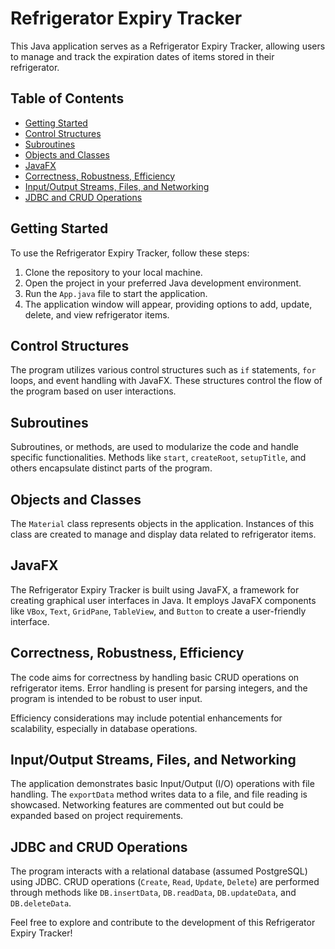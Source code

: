 # Refrigerator Expiry Tracker

This Java application serves as a Refrigerator Expiry Tracker, allowing users to manage and track the expiration dates of items stored in their refrigerator.

## Table of Contents

- [Getting Started](#getting-started)
- [Control Structures](#control-structures)
- [Subroutines](#subroutines)
- [Objects and Classes](#objects-and-classes)
- [JavaFX](#javafx)
- [Correctness, Robustness, Efficiency](#correctness-robustness-efficiency)
- [Input/Output Streams, Files, and Networking](#inputoutput-streams-files-and-networking)
- [JDBC and CRUD Operations](#jdbc-and-crud-operations)

## Getting Started

To use the Refrigerator Expiry Tracker, follow these steps:

1. Clone the repository to your local machine.
2. Open the project in your preferred Java development environment.
3. Run the `App.java` file to start the application.
4. The application window will appear, providing options to add, update, delete, and view refrigerator items.

## Control Structures

The program utilizes various control structures such as `if` statements, `for` loops, and event handling with JavaFX. These structures control the flow of the program based on user interactions.

## Subroutines

Subroutines, or methods, are used to modularize the code and handle specific functionalities. Methods like `start`, `createRoot`, `setupTitle`, and others encapsulate distinct parts of the program.

## Objects and Classes

The `Material` class represents objects in the application. Instances of this class are created to manage and display data related to refrigerator items.

## JavaFX

The Refrigerator Expiry Tracker is built using JavaFX, a framework for creating graphical user interfaces in Java. It employs JavaFX components like `VBox`, `Text`, `GridPane`, `TableView`, and `Button` to create a user-friendly interface.

## Correctness, Robustness, Efficiency

The code aims for correctness by handling basic CRUD operations on refrigerator items. Error handling is present for parsing integers, and the program is intended to be robust to user input.

Efficiency considerations may include potential enhancements for scalability, especially in database operations.

## Input/Output Streams, Files, and Networking

The application demonstrates basic Input/Output (I/O) operations with file handling. The `exportData` method writes data to a file, and file reading is showcased. Networking features are commented out but could be expanded based on project requirements.

## JDBC and CRUD Operations

The program interacts with a relational database (assumed PostgreSQL) using JDBC. CRUD operations (`Create`, `Read`, `Update`, `Delete`) are performed through methods like `DB.insertData`, `DB.readData`, `DB.updateData`, and `DB.deleteData`.

Feel free to explore and contribute to the development of this Refrigerator Expiry Tracker!

